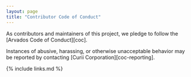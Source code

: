 ```yaml
---
layout: page
title: "Contributor Code of Conduct"
---
```

As contributors and maintainers of this project,
we pledge to follow the [Arvados Code of Conduct][coc].

Instances of abusive, harassing, or otherwise unacceptable behavior
may be reported by contacting [Curii Corporation][coc-reporting].

{% include links.md %}
